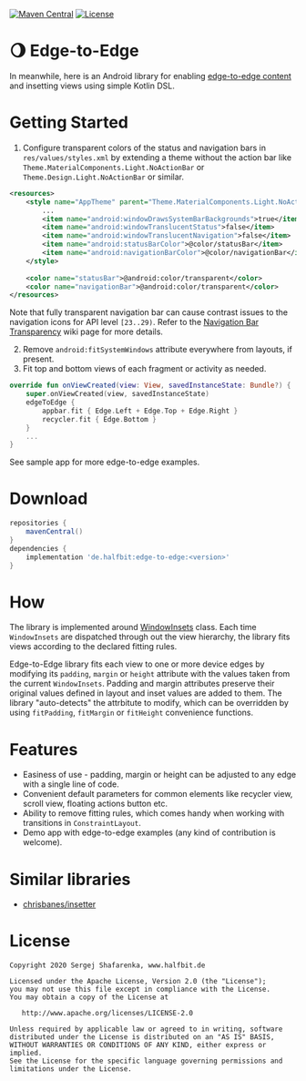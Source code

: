 [![Maven Central](http://img.shields.io/maven-central/v/de.halfbit/edge-to-edge.svg)](http://search.maven.org/#search%7Cga%7C1%7Cg%3A%22de.halfbit%22%20a%3A%22edge-to-edge%22)
[![License](https://img.shields.io/badge/License-Apache%202.0-blue.svg)](http://www.apache.org/licenses/LICENSE-2.0)

# 🌖 Edge-to-Edge 
In meanwhile, here is an Android library for enabling [edge-to-edge content](https://developer.android.com/guide/navigation/gesturenav) and insetting views using simple Kotlin DSL.

# Getting Started
1. Configure transparent colors of the status and navigation bars in `res/values/styles.xml` by extending a theme without the action bar like `Theme.MaterialComponents.Light.NoActionBar` or `Theme.Design.Light.NoActionBar` or similar.

```xml
<resources>
    <style name="AppTheme" parent="Theme.MaterialComponents.Light.NoActionBar">
        ...
        <item name="android:windowDrawsSystemBarBackgrounds">true</item>
        <item name="android:windowTranslucentStatus">false</item>
        <item name="android:windowTranslucentNavigation">false</item>
        <item name="android:statusBarColor">@color/statusBar</item>
        <item name="android:navigationBarColor">@color/navigationBar</item>
    </style>
    
    <color name="statusBar">@android:color/transparent</color>
    <color name="navigationBar">@android:color/transparent</color>
</resources>
```
Note that fully transparent navigation bar can cause contrast issues to the navigation icons for API level `[23..29)`. Refer to the [Navigation Bar Transparency](https://github.com/beworker/edge-to-edge/wiki/Navigation-Bar-Transparency) wiki page for more details.


2. Remove `android:fitSystemWindows` attribute everywhere from layouts, if present.
3. Fit top and bottom views of each fragment or activity as needed.

```kotlin
override fun onViewCreated(view: View, savedInstanceState: Bundle?) {
    super.onViewCreated(view, savedInstanceState)
    edgeToEdge {
        appbar.fit { Edge.Left + Edge.Top + Edge.Right }
        recycler.fit { Edge.Bottom }
    }
    ...
}
```

See sample app for more edge-to-edge examples.

# Download
```gradle
repositories {
    mavenCentral()
}
dependencies {
    implementation 'de.halfbit:edge-to-edge:<version>'
}
```

# How
The library is implemented around [WindowInsets](https://developer.android.com/reference/android/view/WindowInsets) class. Each time `WindowInsets` are dispatched through out the view hierarchy, the library fits views according to the declared fitting rules.

Edge-to-Edge library fits each view to one or more device edges by modifying its `padding`, `margin` or `height` attribute with  the values taken from the current `WindowInsets`. Padding and margin attributes preserve their original values defined in layout and inset values are added to them. The library "auto-detects" the attrbitute to modify, which can be overridden by using `fitPadding`, `fitMargin` or `fitHeight` convenience functions.

# Features
* Easiness of use - padding, margin or height can be adjusted to any edge with a single line of code.
* Convenient default parameters for common elements like recycler view, scroll view, floating actions button etc.
* Ability to remove fitting rules, which comes handy when working with transitions in `ConstraintLayout`.
* Demo app with edge-to-edge examples (any kind of contribution is welcome).


# Similar libraries
* [chrisbanes/insetter](https://github.com/chrisbanes/insetter)

# License
```
Copyright 2020 Sergej Shafarenka, www.halfbit.de

Licensed under the Apache License, Version 2.0 (the "License");
you may not use this file except in compliance with the License.
You may obtain a copy of the License at

   http://www.apache.org/licenses/LICENSE-2.0

Unless required by applicable law or agreed to in writing, software
distributed under the License is distributed on an "AS IS" BASIS,
WITHOUT WARRANTIES OR CONDITIONS OF ANY KIND, either express or implied.
See the License for the specific language governing permissions and
limitations under the License.
```
